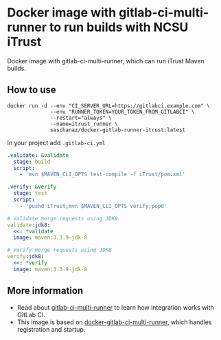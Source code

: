 # Docker image with gitlab-ci-multi-runner to run builds with NCSU iTrust

Docker image with gitlab-ci-multi-runner, which can run iTrust Maven builds.

## How to use

```
docker run -d --env "CI_SERVER_URL=https://gitlabci.example.com" \
              --env "RUNNER_TOKEN=YOUR_TOKEN_FROM_GITLABCI" \
              --restart="always" \
              --name=itrust_runner \
              saschanaz/docker-gitlab-runner-itrust:latest
```

In your project add `.gitlab-ci.yml`

```yaml
.validate: &validate
  stage: build
  script:
    - 'mvn $MAVEN_CLI_OPTS test-compile -f iTrust/pom.xml'

.verify: &verify
  stage: test
  script:
    - 'pushd iTrust;mvn $MAVEN_CLI_OPTS verify;popd'

# Validate merge requests using JDK8
validate:jdk8:
  <<: *validate
  image: maven:3.3.9-jdk-8

# Verify merge requests using JDK8
verify:jdk8:
  <<: *verify
  image: maven:3.3.9-jdk-8
```

## More information

* Read about [gitlab-ci-multi-runner](https://gitlab.com/gitlab-org/gitlab-ci-multi-runner/) to learn how integration works with GitLab CI.
* This image is based on [docker-gitlab-ci-multi-runner](https://github.com/digitallumberjack/docker-gitlab-ci-multi-runner), which handles registration and startup.
